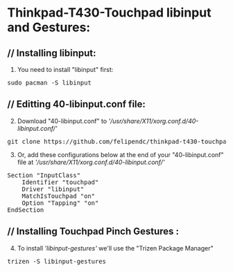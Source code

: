# Thinkpad-T430-Touchpad libinput and Gestures:

## // Installing libinput: 

1) You need to install "libinput" first: <br />
<pre>sudo pacman -S libinput</pre>


## // Editting 40-libinput.conf file: 

2) Download "40-libinput.conf" to *'/usr/share/X11/xorg.conf.d/40-libinput.conf/'* <br />

<pre>git clone https://github.com/felipendc/thinkpad-t430-touchpad-libinput.git ~/usr/share/X11/xorg.conf.d/40-libinput.conf/ </pre>

3) Or, add these configurations below at the end of your "40-libinput.conf" file at *'/usr/share/X11/xorg.conf.d/40-libinput.conf/'* <br />


<pre>Section "InputClass"
    Identifier "touchpad"
    Driver "libinput"
    MatchIsTouchpad "on"
    Option "Tapping" "on"
EndSection </pre>


## // Installing Touchpad Pinch Gestures : 

4) To install *'libinput-gestures'* we'll use the "Trizen Package Manager"

<pre>trizen -S libinput-gestures</pre>
